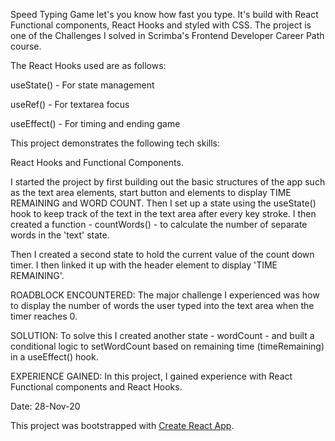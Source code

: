 Speed Typing Game let's you know how fast you type. It's build with React Functional components, React Hooks and styled with CSS. The project is one of the Challenges I solved in Scrimba's Frontend Developer Career Path course.

The React Hooks used are as follows:

useState() - For state management

useRef() - For textarea focus

useEffect() - For timing and ending game

This project demonstrates the following tech skills:

React Hooks and Functional Components.

I started the project by first building out the basic structures of the app such as the text area elements, start button and elements to display TIME REMAINING and WORD COUNT. Then I set up a state using the useState() hook to keep track of the text in the text area after every key stroke. I then created a function - countWords() - to calculate the number of separate words in the 'text' state.

Then I created a second state to hold the current value of the count down timer. I then linked it up with the header element to display 'TIME REMAINING'.

ROADBLOCK ENCOUNTERED: The major challenge I experienced was how to display the number of words the user typed into the text area when the timer reaches 0.

SOLUTION: To solve this I created another state - wordCount - and built a conditional logic to setWordCount based on remaining time (timeRemaining) in a useEffect() hook.

EXPERIENCE GAINED: In this project, I gained experience with React Functional components and React Hooks.

Date: 28-Nov-20

This project was bootstrapped with [Create React App](https://github.com/facebook/create-react-app).